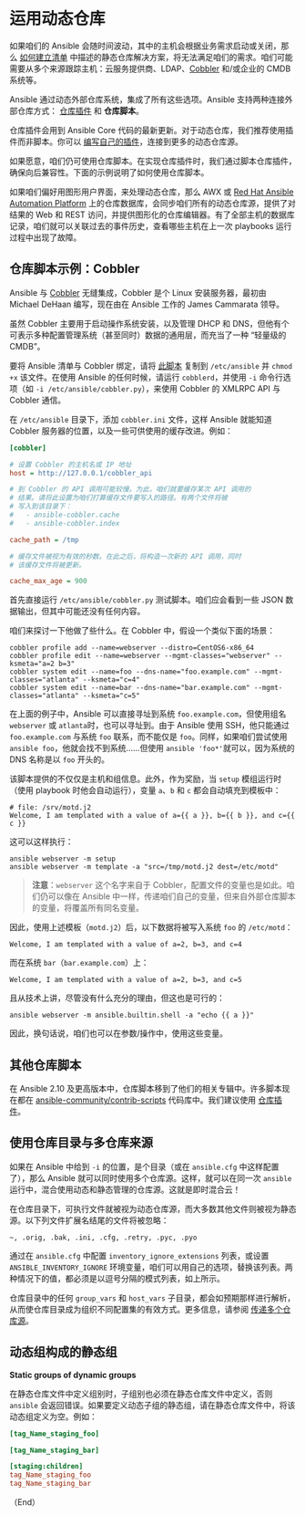# 运用动态仓库

如果咱们的 Ansible 会随时间波动，其中的主机会根据业务需求启动或关闭，那么 [如何建立清单](inventories_building.md) 中描述的静态仓库解决方案，将无法满足咱们的需求。咱们可能需要从多个来源跟踪主机：云服务提供商、LDAP、[Cobbler](https://cobbler.github.io/) 和/或企业的 CMDB 系统等。


Ansible 通过动态外部仓库系统，集成了所有这些选项。Ansible 支持两种连接外部仓库方式： [仓库插件](../plugins/inventory.md) 和 **仓库脚本**。

仓库插件会用到 Ansible Core 代码的最新更新。对于动态仓库，我们推荐使用插件而非脚本。你可以 [编写自己的插件](../dev_guide/inventory.md)，连接到更多的动态仓库源。

如果愿意，咱们仍可使用仓库脚本。在实现仓库插件时，我们通过脚本仓库插件，确保向后兼容性。下面的示例说明了如何使用仓库脚本。


如果咱们偏好用图形用户界面，来处理动态仓库，那么 AWX 或 [Red Hat Ansible Automation Platform](../refs/aap.md) 上的仓库数据库，会同步咱们所有的动态仓库源，提供了对结果的 Web 和 REST 访问，并提供图形化的仓库编辑器。有了全部主机的数据库记录，咱们就可以关联过去的事件历史，查看哪些主机在上一次 playbooks 运行过程中出现了故障。


## 仓库脚本示例：Cobbler


Ansible 与 [Cobbler](https://cobbler.github.io/) 无缝集成，Cobbler 是个 Linux 安装服务器，最初由 Michael DeHaan 编写，现在由在 Ansible 工作的 James Cammarata 领导。


虽然 Cobbler 主要用于启动操作系统安装，以及管理 DHCP 和 DNS，但他有个可表示多种配置管理系统（甚至同时）数据的通用层，而充当了一种 “轻量级的 CMDB”。


要将 Ansible 清单与 Cobbler 绑定，请将 [此脚本](cobbler.py) 复制到 `/etc/ansible` 并 `chmod +x` 该文件。在使用 Ansible 的任何时候，请运行 `cobblerd`，并使用 `-i` 命令行选项（如 `-i /etc/ansible/cobbler.py`），来使用 Cobbler 的 XMLRPC API 与 Cobbler 通信。


在 `/etc/ansible` 目录下，添加 `cobbler.ini` 文件，这样 Ansible 就能知道 Cobbler 服务器的位置，以及一些可供使用的缓存改进。例如：


```ini
[cobbler]

# 设置 Cobbler 的主机名或 IP 地址
host = http://127.0.0.1/cobbler_api

# 到 Cobbler 的 API 调用可能较慢。为此，咱们就要缓存某次 API 调用的
# 结果。请将此设置为咱们打算缓存文件要写入的路径。有两个文件将被
# 写入到该目录下：
#   - ansible-cobbler.cache
#   - ansible-cobbler.index

cache_path = /tmp

# 缓存文件被视为有效的秒数。在此之后，将构造一次新的 API 调用，同时
# 该缓存文件将被更新。

cache_max_age = 900
```

首先直接运行 `/etc/ansible/cobbler.py` 测试脚本。咱们应会看到一些 JSON 数据输出，但其中可能还没有任何内容。


咱们来探讨一下他做了些什么。在 Cobbler 中，假设一个类似下面的场景：


```console
cobbler profile add --name=webserver --distro=CentOS6-x86_64
cobbler profile edit --name=webserver --mgmt-classes="webserver" --ksmeta="a=2 b=3"
cobbler system edit --name=foo --dns-name="foo.example.com" --mgmt-classes="atlanta" --ksmeta="c=4"
cobbler system edit --name=bar --dns-name="bar.example.com" --mgmt-classes="atlanta" --ksmeta="c=5"
```

在上面的例子中，Ansible 可以直接寻址到系统 `foo.example.com`，但使用组名 `webserver` 或 `atlanta`时，也可以寻址到。由于 Ansible 使用 SSH，他只能通过 `foo.example.com` 与系统 `foo` 联系，而不能仅是 `foo`。同样，如果咱们尝试使用 `ansible foo`，他就会找不到系统......但使用 `ansible 'foo*'`就可以，因为系统的 DNS 名称是以 `foo` 开头的。

该脚本提供的不仅仅是主机和组信息。此外，作为奖励，当 `setup` 模组运行时（使用 playbook 时他会自动运行），变量 `a`、`b` 和 `c` 都会自动填充到模板中：

```j2
# file: /srv/motd.j2
Welcome, I am templated with a value of a={{ a }}, b={{ b }}, and c={{ c }}
```

这可以这样执行：


```console
ansible webserver -m setup
ansible webserver -m template -a "src=/tmp/motd.j2 dest=/etc/motd"
```

> **注意**：`webserver` 这个名字来自于 Cobbler，配置文件的变量也是如此。咱们仍可以像在 Ansible 中一样，传递咱们自己的变量，但来自外部仓库脚本的变量，将覆盖所有同名变量。


因此，使用上述模板（`motd.j2`）后，以下数据将被写入系统 `foo`  的 `/etc/motd`：

```text
Welcome, I am templated with a value of a=2, b=3, and c=4
```

而在系统 `bar`（`bar.example.com`）上：

```console
Welcome, I am templated with a value of a=2, b=3, and c=5
```

且从技术上讲，尽管没有什么充分的理由，但这也是可行的：


```console
ansible webserver -m ansible.builtin.shell -a "echo {{ a }}"
```

因此，换句话说，咱们也可以在参数/操作中，使用这些变量。


## 其他仓库脚本

在 Ansible 2.10 及更高版本中，仓库脚本移到了他们的相关专辑中。许多脚本现在都在 [ansible-community/contrib-scripts](https://github.com/ansible-community/contrib-scripts/tree/main/inventory) 代码库中。我们建议使用 [仓库插件](../plugins/inventory.md)。


## 使用仓库目录与多仓库来源

如果在 Ansible 中给到 `-i` 的位置，是个目录（或在 `ansible.cfg` 中这样配置了），那么 Ansible 就可以同时使用多个仓库源。这样，就可以在同一次 `ansible` 运行中，混合使用动态和静态管理的仓库源。这就是即时混合云！

在仓库目录下，可执行文件就被视为动态仓库源，而大多数其他文件则被视为静态源。以下列文件扩展名结尾的文件将被忽略：


```console
~, .orig, .bak, .ini, .cfg, .retry, .pyc, .pyo
```

通过在 `ansible.cfg` 中配置 `inventory_ignore_extensions` 列表，或设置 `ANSIBLE_INVENTORY_IGNORE` 环境变量，咱们可以用自己的选项，替换该列表。两种情况下的值，都必须是以逗号分隔的模式列表，如上所示。


仓库目录中的任何 `group_vars` 和 `host_vars` 子目录，都会如预期那样进行解析，从而使仓库目录成为组织不同配置集的有效方式。更多信息，请参阅 [传递多个仓库源](inventories_building.md#传递多个仓库源)。


## 动态组构成的静态组

**Static groups of dynamic groups**


在静态仓库文件中定义组别时，子组别也必须在静态仓库文件中定义，否则 `ansible` 会返回错误。如果要定义动态子组的静态组，请在静态仓库文件中，将该动态组定义为空。例如：

```ini
[tag_Name_staging_foo]

[tag_Name_staging_bar]

[staging:children]
tag_Name_staging_foo
tag_Name_staging_bar
```


（End）


